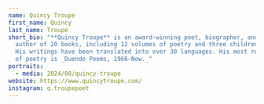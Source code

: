 ```yaml
---
name: Quincy Troupe
first_name: Quincy
last_name: Troupe
short_bio: "**Quincy Troupe** is an award-winning poet, biographer, and the
  author of 20 books, including 12 volumes of poetry and three children’s books.
  His writings have been translated into over 30 languages. His most recent book
  of poetry is _Duende Poems, 1966–Now._"
portraits:
  - media: 2024/08/quincy-troupe
website: https://www.quincytroupe.com/
instagram: q.troupepoet
---
```

